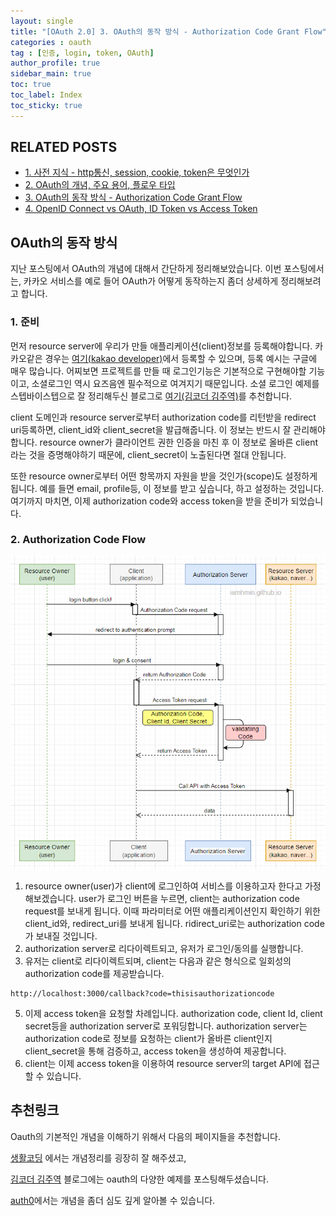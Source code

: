 ```yaml
---
layout: single
title: "[OAuth 2.0] 3. OAuth의 동작 방식 - Authorization Code Grant Flow"
categories : oauth
tag : [인증, login, token, OAuth]
author_profile: true
sidebar_main: true
toc: true
toc_label: Index
toc_sticky: true
---
```

## RELATED POSTS                                         
- [1. 사전 지식 - http통신, session, cookie, token은 무엇인가](https://iamhmin.github.io/oauth/oauth-1/) 
- [2. OAuth의 개념, 주요 용어, 플로우 타입 ](https://iamhmin.github.io/oauth/oauth-2/)      
- [3. OAuth의 동작 방식 - Authorization Code Grant Flow ](https://iamhmin.github.io/oauth/oauth-3/)  
- [4. OpenID Connect vs OAuth, ID Token vs Access Token ](https://iamhmin.github.io/oauth/oauth-4/)    

## OAuth의 동작 방식
지난 포스팅에서 OAuth의 개념에 대해서 간단하게 정리해보았습니다. 이번 포스팅에서는, 카카오 서비스를 예로 들어 OAuth가 어떻게 동작하는지 좀더 상세하게 정리해보려고 합니다.

### 1. 준비
먼저 resource server에 우리가 만들 애플리케이션(client)정보를 등록해야합니다. 카카오같은 경우는 [여기(kakao developer)](https://developers.kakao.com/)에서 등록할 수 있으며, 등록 예시는 구글에 매우 많습니다. 어찌보면 프로젝트를 만들 때 로그인기능은 기본적으로 구현해야할 기능이고, 소셜로그인 역시 요즈음엔 필수적으로 여겨지기 때문입니다. 소셜 로그인 예제를 스텝바이스텝으로 잘 정리해두신 블로그로 [여기(김코더 김주역)](https://kimcoder.tistory.com/342?category=962287)를 추천합니다.

client 도메인과 resource server로부터 authorization code를 리턴받을 redirect uri등록하면, client_id와 client_secret을 발급해줍니다. 이 정보는 반드시 잘 관리해야 합니다. resource owner가 클라이언트 권한 인증을 마친 후 이 정보로 올바른 client라는 것을 증명해야하기 때문에, client_secret이 노출된다면 절대 안됩니다. 

또한 resource owner로부터 어떤 항목까지 자원을 받을 것인가(scope)도 설정하게 됩니다. 예를 들면 email, profile등, 이 정보를 받고 싶습니다, 하고 설정하는 것입니다. 여기까지 마치면, 이제 authorization code와 access token을 받을 준비가 되었습니다.


### 2. Authorization Code Flow
![Alt text](/assets/images/oauth.png)

1. resource owner(user)가 client에 로그인하여 서비스를 이용하고자 한다고 가정해보겠습니다. user가 로그인 버튼을 누르면, client는 authorization code request를 보내게 됩니다. 이때 파라미터로 어떤 애플리케이션인지 확인하기 위한 client_id와, redirect_uri를 보내게 됩니다. ridirect_uri로는 authorization code가 보내질 것입니다.
2. authorization server로 리다이렉트되고, 유저가 로그인/동의를 실행합니다.
4. 유저는 client로 리다이렉트되며, client는 다음과 같은 형식으로 일회성의 authorization code를 제공받습니다.
```
http://localhost:3000/callback?code=thisisauthorizationcode
```
5. 이제 access token을 요청할 차례입니다. authorization code, client Id, client secret등을 authorization server로 포워딩합니다. authorization server는 authorization code로 정보를 요청하는 client가 올바른 client인지 client_secret을 통해 검증하고, access token을 생성하여 제공합니다.
7. client는 이제 access token을 이용하여 resource server의 target API에 접근할 수 있습니다.


## 추천링크
Oauth의 기본적인 개념을 이해하기 위해서 다음의 페이지들을 추천합니다.

[생활코딩](https://www.youtube.com/watch?v=hm2r6LtUbk8&list=PLuHgQVnccGMA4guyznDlykFJh28_R08Q-&index=1) 에서는 개념정리를 굉장히 잘 해주셨고,

[김코더 김주역](https://kimcoder.tistory.com/342?category=962287) 블로그에는 oauth의 다양한 예제를 포스팅해두셨습니다.

[auth0](https://auth0.com/docs/get-started/authentication-and-authorization-flow/authorization-code-flow)에서는 개념을 좀더 심도 깊게 알아볼 수 있습니다.


